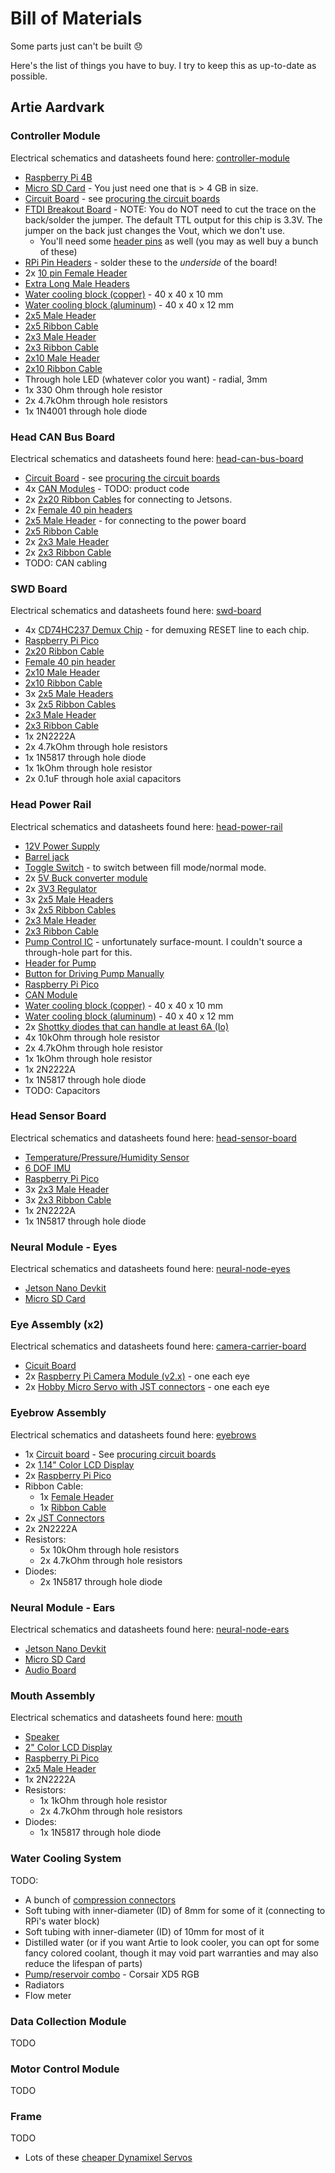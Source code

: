 # Bill of Materials

Some parts just can't be built :disappointed:

Here's the list of things you have to buy. I try to keep this as up-to-date as possible.

## Artie Aardvark

### Controller Module

Electrical schematics and datasheets found here: [controller-module](../../electrical-schematics/controller-module/REVISIONS.md)

* [Raspberry Pi 4B](https://www.raspberrypi.com/products/raspberry-pi-4-model-b/)
* [Micro SD Card](https://www.adafruit.com/product/2693) - You just need one that is > 4 GB in size.
* [Circuit Board](../../electrical-schematics/controller-module/REVISIONS.md) - see [procuring the circuit boards](./building-artie-main.md#get-the-circuit-boards)
* [FTDI Breakout Board](https://www.sparkfun.com/products/13263) - NOTE: You do NOT need to cut the trace on the back/solder the jumper.
  The default TTL output for this chip is 3.3V. The jumper on the back just changes the Vout, which we don't use.
    * You'll need some [header pins](https://www.sparkfun.com/products/116) as well (you may as well buy a bunch of these)
* [RPi Pin Headers](https://www.adafruit.com/product/2222) - solder these to the *underside* of the board!
* 2x [10 pin Female Header](https://www.sparkfun.com/products/8506)
* [Extra Long Male Headers](https://www.adafruit.com/product/400)
* [Water cooling block (copper)](https://www.amazon.com/Wendry-Suitable-Graphics-Diameter-Internal/dp/B07WH4VRW6/ref=sr_1_2?crid=3A4AK84O663QT&keywords=40mm+copper+water+block&qid=1680746922&sprefix=40mm+copper+water+block%2Caps%2C155&sr=8-2) - 40 x 40 x 10 mm
* [Water cooling block (aluminum)](https://www.amazon.com/dp/B07FTWWVDV/ref=sspa_dk_detail_2?psc=1&pf_rd_p=08ba9b95-1385-44b0-b652-c46acdff309c&pf_rd_r=92DHAX775TENDZK8526T&pd_rd_wg=22JSH&pd_rd_w=R9AwY&content-id=amzn1.sym.08ba9b95-1385-44b0-b652-c46acdff309c&pd_rd_r=e6e1ab6b-7cde-4f4d-83d5-191e2ff36299&s=pc&sp_csd=d2lkZ2V0TmFtZT1zcF9kZXRhaWxfdGhlbWF0aWM&spLa=ZW5jcnlwdGVkUXVhbGlmaWVyPUEzVlZLS0lJWFZMRkRYJmVuY3J5cHRlZElkPUEwMTQ2ODM2M1Q0MlJUV1ZFSkhMMSZlbmNyeXB0ZWRBZElkPUEwMzY0Mjg2M0UxOFk0SFMyWEQ0USZ3aWRnZXROYW1lPXNwX2RldGFpbF90aGVtYXRpYyZhY3Rpb249Y2xpY2tSZWRpcmVjdCZkb05vdExvZ0NsaWNrPXRydWU=) - 40 x 40 x 12 mm
* [2x5 Male Header](https://www.sparkfun.com/products/8506)
* [2x5 Ribbon Cable](https://www.sparkfun.com/products/8535)
* [2x3 Male Header](https://www.sparkfun.com/products/10877)
* [2x3 Ribbon Cable](https://www.digikey.com/en/products/detail/samtec-inc/IDSD-03-D-06-00-T/3476372)
* [2x10 Male Header](https://www.digikey.com/en/products/detail/sullins-connector-solutions/SBH11-PBPC-D10-ST-BK/1990065)
* [2x10 Ribbon Cable](https://www.digikey.com/en/products/detail/cnc-tech/L3DDH-2006N/9867499)
* Through hole LED (whatever color you want) - radial, 3mm
* 1x 330 Ohm through hole resistor
* 2x 4.7kOhm through hole resistors
* 1x 1N4001 through hole diode

### Head CAN Bus Board

Electrical schematics and datasheets found here: [head-can-bus-board](../../electrical-schematics/head-can-bus-board/REVISIONS.md)

* [Circuit Board](../../electrical-schematics/head-can-bus-board/REVISIONS.md) - see [procuring the circuit boards](./building-artie-main.md#get-the-circuit-boards)
* 4x [CAN Modules](https://modtronix.com/product/im1can/) - TODO: product code
* 2x [2x20 Ribbon Cables](https://www.sparkfun.com/products/13028) for connecting to Jetsons.
* 2x [Female 40 pin headers](https://www.sparkfun.com/products/13054)
* [2x5 Male Header](https://www.sparkfun.com/products/8506) - for connecting to the power board
* [2x5 Ribbon Cable](https://www.sparkfun.com/products/8535)
* 2x [2x3 Male Header](https://www.sparkfun.com/products/10877)
* 2x [2x3 Ribbon Cable](https://www.digikey.com/en/products/detail/samtec-inc/IDSD-03-D-06-00-T/3476372)
* TODO: CAN cabling

### SWD Board

Electrical schematics and datasheets found here: [swd-board](../../electrical-schematics/swd-board/REVISIONS.md)

* 4x [CD74HC237 Demux Chip](https://www.digikey.com/en/products/detail/texas-instruments/CD74HC237E/1506851) -
  for demuxing RESET line to each chip.
* [Raspberry Pi Pico](https://www.adafruit.com/product/5525)
* [2x20 Ribbon Cable](https://www.sparkfun.com/products/13028)
* [Female 40 pin header](https://www.sparkfun.com/products/13054)
* [2x10 Male Header](https://www.digikey.com/en/products/detail/sullins-connector-solutions/SBH11-PBPC-D10-ST-BK/1990065)
* [2x10 Ribbon Cable](https://www.digikey.com/en/products/detail/cnc-tech/L3DDH-2006N/9867499)
* 3x [2x5 Male Headers](https://www.sparkfun.com/products/8506)
* 3x [2x5 Ribbon Cables](https://www.sparkfun.com/products/8535)
* [2x3 Male Header](https://www.sparkfun.com/products/10877)
* [2x3 Ribbon Cable](https://www.digikey.com/en/products/detail/samtec-inc/IDSD-03-D-06-00-T/3476372)
* 1x 2N2222A
* 2x 4.7kOhm through hole resistors
* 1x 1N5817 through hole diode
* 1x 1kOhm through hole resistor
* 2x 0.1uF through hole axial capacitors

### Head Power Rail

Electrical schematics and datasheets found here: [head-power-rail](../../electrical-schematics/head-power-rail/REVISIONS.md)

* [12V Power Supply](https://www.digikey.com/en/products/detail/nte-electronics-inc/57-12D-10000-4/11651848)
* [Barrel jack](https://www.digikey.com/en/products/detail/globtek-inc/JACK-C-PC-10A-RA-R/8597889)
* [Toggle Switch](https://www.digikey.com/en/products/detail/e-switch/100SP1T2B4M6QE/378831) - to switch between fill mode/normal mode.
* 2x [5V Buck converter module](https://www.sparkfun.com/products/21256)
* 2x [3V3 Regulator](https://www.digikey.com/en/products/detail/stmicroelectronics/LD1117AV33/586006)
* 3x [2x5 Male Headers](https://www.sparkfun.com/products/8506)
* 3x [2x5 Ribbon Cables](https://www.sparkfun.com/products/8535)
* [2x3 Male Header](https://www.sparkfun.com/products/10877)
* [2x3 Ribbon Cable](https://www.digikey.com/en/products/detail/samtec-inc/IDSD-03-D-06-00-T/3476372)
* [Pump Control IC](https://www.digikey.com/en/products/detail/analog-devices-inc-maxim-integrated/MAX31760AEE-T/3976051) -
  unfortunately surface-mount. I couldn't source a through-hole part for this.
* [Header for Pump](https://www.digikey.com/en/products/detail/molex/0022053041/26693)
* [Button for Driving Pump Manually](https://www.digikey.com/en/products/detail/nkk-switches/BB15AH/1058979)
* [Raspberry Pi Pico](https://www.adafruit.com/product/5525)
* [CAN Module](https://modtronix.com/product/im1can/)
* [Water cooling block (copper)](https://www.amazon.com/Wendry-Suitable-Graphics-Diameter-Internal/dp/B07WH4VRW6/ref=sr_1_2?crid=3A4AK84O663QT&keywords=40mm+copper+water+block&qid=1680746922&sprefix=40mm+copper+water+block%2Caps%2C155&sr=8-2) - 40 x 40 x 10 mm
* [Water cooling block (aluminum)](https://www.amazon.com/dp/B07FTWWVDV/ref=sspa_dk_detail_2?psc=1&pf_rd_p=08ba9b95-1385-44b0-b652-c46acdff309c&pf_rd_r=92DHAX775TENDZK8526T&pd_rd_wg=22JSH&pd_rd_w=R9AwY&content-id=amzn1.sym.08ba9b95-1385-44b0-b652-c46acdff309c&pd_rd_r=e6e1ab6b-7cde-4f4d-83d5-191e2ff36299&s=pc&sp_csd=d2lkZ2V0TmFtZT1zcF9kZXRhaWxfdGhlbWF0aWM&spLa=ZW5jcnlwdGVkUXVhbGlmaWVyPUEzVlZLS0lJWFZMRkRYJmVuY3J5cHRlZElkPUEwMTQ2ODM2M1Q0MlJUV1ZFSkhMMSZlbmNyeXB0ZWRBZElkPUEwMzY0Mjg2M0UxOFk0SFMyWEQ0USZ3aWRnZXROYW1lPXNwX2RldGFpbF90aGVtYXRpYyZhY3Rpb249Y2xpY2tSZWRpcmVjdCZkb05vdExvZ0NsaWNrPXRydWU=) - 40 x 40 x 12 mm
* 2x [Shottky diodes that can handle at least 6A (Io)](https://www.digikey.com/en/products/detail/smc-diode-solutions/SB2060/5992790)
* 4x 10kOhm through hole resistor
* 2x 4.7kOhm through hole resistor
* 1x 1kOhm through hole resistor
* 1x 2N2222A
* 1x 1N5817 through hole diode
* TODO: Capacitors

### Head Sensor Board

Electrical schematics and datasheets found here: [head-sensor-board](../../electrical-schematics/head-sensor-board/REVISIONS.md)

* [Temperature/Pressure/Humidity Sensor](https://www.adafruit.com/product/2652)
* [6 DOF IMU](https://www.adafruit.com/product/4692)
* [Raspberry Pi Pico](https://www.adafruit.com/product/5525)
* 3x [2x3 Male Header](https://www.sparkfun.com/products/10877)
* 3x [2x3 Ribbon Cable](https://www.digikey.com/en/products/detail/samtec-inc/IDSD-03-D-06-00-T/3476372)
* 1x 2N2222A
* 1x 1N5817 through hole diode

### Neural Module - Eyes

Electrical schematics and datasheets found here: [neural-node-eyes](../../electrical-schematics/neural-node-eyes/REVISIONS.md)

* [Jetson Nano Devkit](https://www.nvidia.com/en-us/autonomous-machines/embedded-systems/jetson-nano/)
* [Micro SD Card](https://www.adafruit.com/product/2693)

### Eye Assembly (x2)

Electrical schematics and datasheets found here: [camera-carrier-board](../../electrical-schematics/camera-carrier-board/REVISIONS.md)

* [Cicuit Board](../../electrical-schematics/camera-carrier-board/REVISIONS.md)
* 2x [Raspberry Pi Camera Module (v2.x)](https://www.adafruit.com/product/3099) - one each eye
* 2x [Hobby Micro Servo with JST connectors](https://www.adafruit.com/product/4326) - one each eye

### Eyebrow Assembly

Electrical schematics and datasheets found here: [eyebrows](../../electrical-schematics/eyebrows/REVISIONS.md)

* 1x [Circuit board](../../electrical-schematics/eyebrows/REVISIONS.md) - See [procuring circuit boards](./building-artie-main.md#get-the-circuit-boards)
* 2x [1.14" Color LCD Display](https://www.waveshare.com/product/pico-lcd-1.14.htm)
* 2x [Raspberry Pi Pico](https://www.adafruit.com/product/5525)
* Ribbon Cable:
    * 1x [Female Header](https://www.sparkfun.com/products/8506)
    * 1x [Ribbon Cable](https://www.sparkfun.com/products/8535)
* 2x [JST Connectors](https://www.sparkfun.com/products/9750)
* 2x 2N2222A
* Resistors:
    * 5x 10kOhm through hole resistors
    * 2x 4.7kOhm through hole resistors
* Diodes:
    * 2x 1N5817 through hole diode

### Neural Module - Ears

Electrical schematics and datasheets found here: [neural-node-ears](../../electrical-schematics/neural-node-ears/REVISIONS.md)

* [Jetson Nano Devkit](https://www.nvidia.com/en-us/autonomous-machines/embedded-systems/jetson-nano/)
* [Micro SD Card](https://www.adafruit.com/product/2693)
* [Audio Board](https://www.waveshare.com/audio-card-for-jetson-nano.htm)

### Mouth Assembly

Electrical schematics and datasheets found here: [mouth](../../electrical-schematics/mouth/REVISIONS.md)

* [Speaker](https://www.adafruit.com/product/1314)
* [2" Color LCD Display](https://www.waveshare.com/pico-lcd-2.htm)
* [Raspberry Pi Pico](https://www.adafruit.com/product/5525)
* [2x5 Male Header](https://www.sparkfun.com/products/8506)
* 1x 2N2222A
* Resistors:
    * 1x 1kOhm through hole resistor
    * 2x 4.7kOhm through hole resistors
* Diodes:
    * 1x 1N5817 through hole diode

### Water Cooling System

TODO:

* A bunch of [compression connectors](https://www.amazon.com/BXQINLENX-Compression-Fitting-Computer-Straight/dp/B01DXSO5RY/ref=sr_1_9?crid=CR9UDR1RS6ML&keywords=compression+fittings+water+cooling&qid=1680737984&sprefix=compression+fittings+water+cooling%2Caps%2C206&sr=8-9)
* Soft tubing with inner-diameter (ID) of 8mm for some of it (connecting to RPi's water block)
* Soft tubing with inner-diameter (ID) of 10mm for most of it
* Distilled water (or if you want Artie to look cooler, you can opt for some fancy colored coolant, though it may void part warranties
  and may also reduce the lifespan of parts)
* [Pump/reservoir combo](https://www.amazon.com/Corsair-Hydro-Pump-Reservoir-Combo/dp/B08HSRD1WJ/ref=sr_1_2?crid=9GF4V5BCB6RM&keywords=corsair+xd5&qid=1680747279&sprefix=corsair+xd5%2Caps%2C202&sr=8-2) - Corsair XD5 RGB
* Radiators
* Flow meter

### Data Collection Module

TODO

### Motor Control Module

TODO

### Frame

TODO

* Lots of these [cheaper Dynamixel Servos](https://www.robotis.us/dynamixel-ax-12a/)
